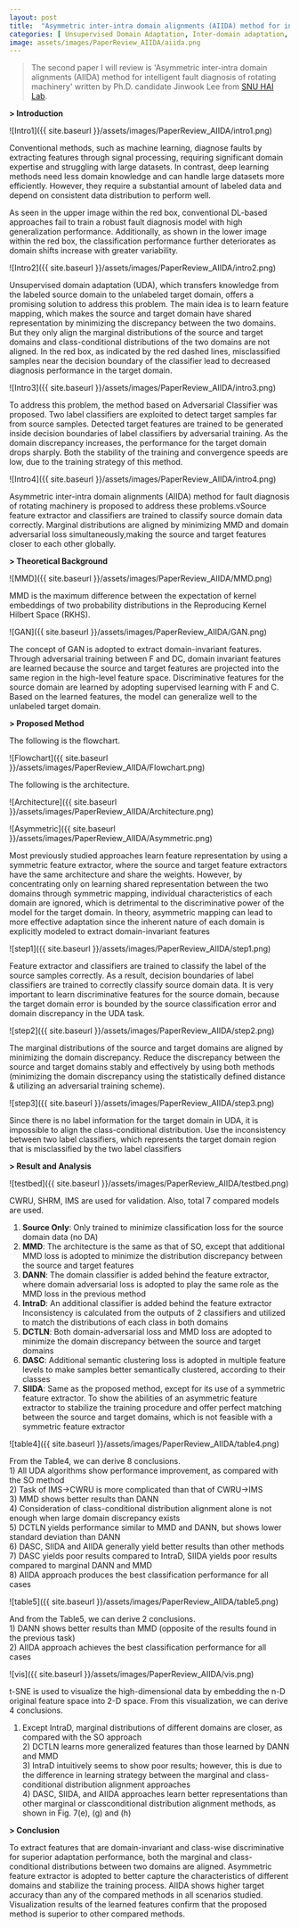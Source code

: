 ```yaml
---
layout: post
title:  "Asymmetric inter-intra domain alignments (AIIDA) method for intelligent fault diagnosis of rotating machinery"
categories: [ Unsupervised Domain Adaptation, Inter-domain adaptation, Intra-domain adaptation ]
image: assets/images/PaperReview_AIIDA/aiida.png
---
```


> The second paper I will review is 'Asymmetric inter-intra domain alignments (AIIDA) method for intelligent fault diagnosis of rotating machinery' written by Ph.D. candidate Jinwook Lee from [SNU HAI Lab][SNU-HAI-LAB].

**> Introduction**

![Intro1]({{ site.baseurl }}/assets/images/PaperReview_AIIDA/intro1.png)

Conventional methods, such as machine learning, diagnose faults by extracting features through signal processing, requiring significant domain expertise and struggling with large datasets. In contrast, deep learning methods need less domain knowledge and can handle large datasets more efficiently. However, they require a substantial amount of labeled data and depend on consistent data distribution to perform well.

As seen in the upper image within the red box, conventional DL-based approaches fail to train a robust fault diagnosis model with high generalization performance. Additionally, as shown in the lower image within the red box, the classification performance further deteriorates as domain shifts increase with greater variability.

![Intro2]({{ site.baseurl }}/assets/images/PaperReview_AIIDA/intro2.png)

Unsupervised domain adaptation (UDA), which transfers knowledge from the labeled source domain to the unlabeled target domain, offers a promising solution to address this problem. The main idea is to learn feature mapping, which makes the source and target domain have shared representation by minimizing the discrepancy between the two domains. But they only align the marginal distributions of the source and target domains and class-conditional distributions of the two domains are not aligned. In the red box, as indicated by the red dashed lines, misclassified samples near the decision boundary of the classifier lead to decreased diagnosis performance in the target domain.

![Intro3]({{ site.baseurl }}/assets/images/PaperReview_AIIDA/intro3.png)

To address this problem, the method based on Adversarial Classifier was proposed. Two label classifiers are exploited to detect target samples far from source samples. Detected target features are trained to be generated inside decision boundaries of label classifiers by adversarial training. As the domain discrepancy increases, the performance for the target domain drops sharply. Both the stability of the training and convergence speeds are low, due to the training strategy of this method.

![Intro4]({{ site.baseurl }}/assets/images/PaperReview_AIIDA/intro4.png)

Asymmetric inter-intra domain alignments (AIIDA) method for fault diagnosis of rotating machinery is proposed to address these problems.vSource feature extractor and classifiers are trained to classify source domain data correctly. Marginal distributions are aligned by minimizing MMD and domain adversarial loss simultaneously,making the source and target features closer to each other globally.

**> Theoretical Background**

![MMD]({{ site.baseurl }}/assets/images/PaperReview_AIIDA/MMD.png)

MMD is the maximum difference between the expectation of kernel embeddings of two probability distributions in the Reproducing Kernel Hilbert Space (RKHS).

![GAN]({{ site.baseurl }}/assets/images/PaperReview_AIIDA/GAN.png)

The concept of GAN is adopted to extract domain-invariant features. Through adversarial training between F and DC, domain invariant features are learned because the source and target features are projected into the same region in the high-level feature space. Discriminative features for the source domain are learned by adopting supervised learning with F and C. Based on the learned features, the model can generalize well to the unlabeled target domain.

**> Proposed Method**

The following is the flowchart.

![Flowchart]({{ site.baseurl }}/assets/images/PaperReview_AIIDA/Flowchart.png)

The following is the architecture.

![Architecture]({{ site.baseurl }}/assets/images/PaperReview_AIIDA/Architecture.png)

![Asymmetric]({{ site.baseurl }}/assets/images/PaperReview_AIIDA/Asymmetric.png)

Most previously studied approaches learn feature representation by using a symmetric feature extractor, where the source and target feature extractors have the same architecture and share the weights. However, by concentrating only on learning shared representation between the two domains through symmetric mapping, individual characteristics of each domain are ignored, which is detrimental to the discriminative power of the model for the target domain. In theory, asymmetric mapping can lead to more effective adaptation since the inherent nature of each domain is explicitly modeled to extract domain-invariant features

![step1]({{ site.baseurl }}/assets/images/PaperReview_AIIDA/step1.png)

Feature extractor and classifiers are trained to classify the label of the source samples correctly. As a result, decision boundaries of label classifiers are trained to correctly classify source domain data. It is very important to learn discriminative features for the source domain, because the target domain error is bounded by the source classification error and domain discrepancy in the UDA task.

![step2]({{ site.baseurl }}/assets/images/PaperReview_AIIDA/step2.png)

The marginal distributions of the source and target domains are aligned by minimizing the domain discrepancy. Reduce the discrepancy between the source and target domains stably and effectively by using both methods (minimizing the domain discrepancy using the statistically defined distance & utilizing an adversarial training scheme).

![step3]({{ site.baseurl }}/assets/images/PaperReview_AIIDA/step3.png)

Since there is no label information for the target domain in UDA, it is impossible to align the class-conditional distribution. Use the inconsistency between two label classifiers, which represents the target domain region that is misclassified by the two label classifiers


**> Result and Analysis**

![testbed]({{ site.baseurl }}/assets/images/PaperReview_AIIDA/testbed.png)

CWRU, SHRM, IMS are used for validation. Also, total 7 compared models are used.

1) **Source Only**: Only trained to minimize classification loss for the source domain data (no DA) <br>
2) **MMD**: The architecture is the same as that of SO, except that additional MMD loss is adopted to minimize the distribution discrepancy between the source and target features<br>
3) **DANN**: The domain classifier is added behind the feature extractor, where domain adversarial loss is adopted to play the same role as the MMD loss in the previous method<br>
4) **IntraD**: An additional classifier is added behind the feature extractor
Inconsistency is calculated from the outputs of 2 classifiers and utilized to match the distributions of each class in both domains<br>
5) **DCTLN**: Both domain-adversarial loss and MMD loss are adopted to minimize the domain discrepancy between the source and target domains<br>
6) **DASC**: Additional semantic clustering loss is adopted in multiple feature levels to make samples better semantically clustered, according to their classes<br>
7) **SIIDA**: Same as the proposed method, except for its use of a symmetric feature extractor. To show the abilities of an asymmetric feature extractor to stabilize the training procedure and offer perfect matching between the source and target domains, which is not feasible with a symmetric feature extractor

![table4]({{ site.baseurl }}/assets/images/PaperReview_AIIDA/table4.png)

From the Table4, we can derive 8 conclusions.
<br>1) All UDA algorithms show performance improvement, as compared with the SO method
<br>2) Task of IMS→CWRU is more complicated than that of CWRU→IMS
<br>3) MMD shows better results than DANN
<br>4) Consideration of class-conditional distribution alignment alone is not enough when large domain discrepancy exists
<br>5) DCTLN yields performance similar to MMD and DANN, but shows lower standard deviation than DANN
<br>6) DASC, SIIDA and AIIDA generally yield better results than other methods
<br>7) DASC yields poor results compared to IntraD, SIIDA yields poor results compared to marginal DANN and MMD
<br>8) AIIDA approach produces the best classification performance for all cases

![table5]({{ site.baseurl }}/assets/images/PaperReview_AIIDA/table5.png)

And from the Table5, we can derive 2 conclusions.
<br>1) DANN shows better results than MMD (opposite of the results found in the previous task)
<br>2) AIIDA approach achieves the best classification performance for all cases

![vis]({{ site.baseurl }}/assets/images/PaperReview_AIIDA/vis.png)

t-SNE is used to visualize the high-dimensional data by embedding the n-D original feature space into 2-D space. From this visualization, we can derive 4 conclusions.

1) Except IntraD, marginal distributions of different domains are closer, as compared with the SO approach
<br>2) DCTLN learns more generalized features than those learned by DANN and MMD
<br>3) IntraD intuitively seems to show poor results; however, this is due to the difference in learning strategy between the marginal and class-conditional distribution alignment approaches
<br>4) DASC, SIIDA, and AIIDA approaches learn better representations than other marginal or classconditional distribution alignment methods, as shown in Fig. 7(e), (g) and (h)


**> Conclusion**

To extract features that are domain-invariant and class-wise discriminative for superior adaptation performance, both the marginal and class-conditional distributions between two domains are aligned. Asymmetric feature extractor is adopted to better capture the characteristics of different domains and stabilize the training process. AIIDA shows higher target accuracy than any of the compared methods in all scenarios studied. Visualization results of the learned features confirm that the proposed method is superior to other compared methods.



[SNU-HAI-LAB]: https://hai.snu.ac.kr